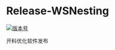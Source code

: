 # Release-WSNesting

[![版本号](https://img.shields.io/badge/release-2.1.4.8-blue.svg?style=flat-square)](https://github.com/WangShiSoftware/Release-WSNesting/releases)

开料优化软件发布
